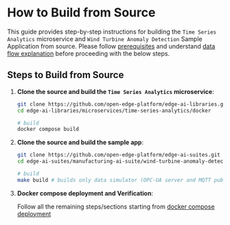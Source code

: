 # How to Build from Source

This guide provides step-by-step instructions for building the `Time Series Analytics`
microservice and `Wind Turbine Anomaly Detection` Sample Application from source.
Please follow [prerequisites](./get-started.md#prerequisites) and understand [data flow explanation](./get-started.md#data-flow-explanation)
before proceeding with the below steps.

## Steps to Build from Source

1. **Clone the source and build the `Time Series Analytics` microservice**:

    ```bash
    git clone https://github.com/open-edge-platform/edge-ai-libraries.git
    cd edge-ai-libraries/microservices/time-series-analytics/docker

    # build
    docker compose build
    ```

2. **Clone the source and build the sample app**:

    ```bash
    git clone https://github.com/open-edge-platform/edge-ai-suites.git
    cd edge-ai-suites/manufacturing-ai-suite/wind-turbine-anomaly-detection

    # build
    make build # builds only data simulator (OPC-UA server and MQTT publisher) docker images
    ```

2. **Docker compose deployment and Verification**:
    
    Follow all the remaining steps/sections starting from [docker compose deployment](./get-started.md#deploy-with-docker-compose)